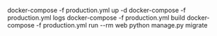 docker-compose -f production.yml up -d
docker-compose -f production.yml logs
docker-compose -f production.yml build
docker-compose -f production.yml run --rm web python manage.py migrate
